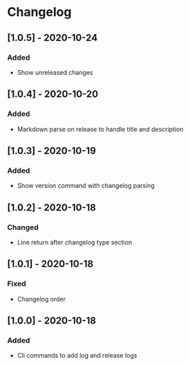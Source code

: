 # Changelog

## [1.0.5] - 2020-10-24
### Added
- Show unreleased changes

## [1.0.4] - 2020-10-20
### Added
- Markdown parse on release to handle title and description

## [1.0.3] - 2020-10-19
### Added
- Show version command with changelog parsing

## [1.0.2] - 2020-10-18
### Changed
- Line return after changelog type section

## [1.0.1] - 2020-10-18
### Fixed
- Changelog order

## [1.0.0] - 2020-10-18
### Added
- Cli commands to add log and release logs

